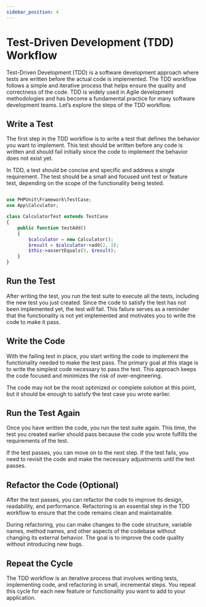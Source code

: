 ```yaml
---
sidebar_position: 4
---
```


# Test-Driven Development (TDD) Workflow

Test-Driven Development (TDD) is a software development approach where tests are written before the actual code is implemented. The TDD workflow follows a simple and iterative process that helps ensure the quality and correctness of the code. TDD is widely used in Agile development methodologies and has become a fundamental practice for many software development teams. Let’s explore the steps of the TDD workflow.

## Write a Test

The first step in the TDD workflow is to write a test that defines the behavior you want to implement. This test should be written before any code is written and should fail initially since the code to implement the behavior does not exist yet.

In TDD, a test should be concise and specific and address a single requirement. The test should be a small and focused unit test or feature test, depending on the scope of the functionality being tested.

```php title="tests/Unit/CalculatorTest.php"

use PHPUnit\Framework\TestCase;
use App\Calculator;

class CalculatorTest extends TestCase
{
    public function testAdd()
    {
        $calculator = new Calculator();
        $result = $calculator->add(2, 3);
        $this->assertEquals(5, $result);
    }
}
```

## Run the Test

After writing the test, you run the test suite to execute all the tests, including the new test you just created. Since the code to satisfy the test has not been implemented yet, the test will fail. This failure serves as a reminder that the functionality is not yet implemented and motivates you to write the code to make it pass.

## Write the Code

With the failing test in place, you start writing the code to implement the functionality needed to make the test pass. The primary goal at this stage is to write the simplest code necessary to pass the test. This approach keeps the code focused and minimizes the risk of over-engineering.

The code may not be the most optimized or complete solution at this point, but it should be enough to satisfy the test case you wrote earlier.

## Run the Test Again

Once you have written the code, you run the test suite again. This time, the test you created earlier should pass because the code you wrote fulfills the requirements of the test.

If the test passes, you can move on to the next step. If the test fails, you need to revisit the code and make the necessary adjustments until the test passes.

## Refactor the Code (Optional)

After the test passes, you can refactor the code to improve its design, readability, and performance. Refactoring is an essential step in the TDD workflow to ensure that the code remains clean and maintainable.

During refactoring, you can make changes to the code structure, variable names, method names, and other aspects of the codebase without changing its external behavior. The goal is to improve the code quality without introducing new bugs.

## Repeat the Cycle

The TDD workflow is an iterative process that involves writing tests, implementing code, and refactoring in small, incremental steps. You repeat this cycle for each new feature or functionality you want to add to your application.
